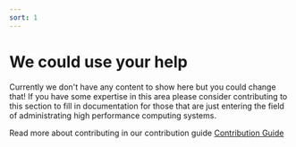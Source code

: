 ```yaml
---
sort: 1
---
```


# We could use your help

Currently we don't have any content to show here but you could change that! If you have some expertise in 
this area please consider contributing to this section to fill in documentation for those that are just 
entering the field of administrating high performance computing systems.

Read more about contributing in our contribution guide [Contribution Guide](https://hpc-syspros-basics.github.io/Contributing/Contribution_guide/Contributing_Documentation.html)
